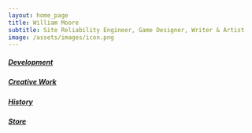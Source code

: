```yaml
---
layout: home_page
title: William Moore
subtitle: Site Reliability Engineer, Game Designer, Writer & Artist
image: /assets/images/icon.png
---
```


##### [Development](/dev)
##### [Creative Work](/creative)
##### [History](/me)
##### [Store](/store)
